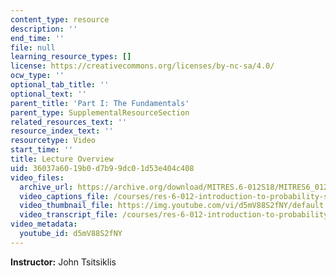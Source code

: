 ```yaml
---
content_type: resource
description: ''
end_time: ''
file: null
learning_resource_types: []
license: https://creativecommons.org/licenses/by-nc-sa/4.0/
ocw_type: ''
optional_tab_title: ''
optional_text: ''
parent_title: 'Part I: The Fundamentals'
parent_type: SupplementalResourceSection
related_resources_text: ''
resource_index_text: ''
resourcetype: Video
start_time: ''
title: Lecture Overview
uid: 36037a60-19b0-d7b9-9dc0-1d53e404c408
video_files:
  archive_url: https://archive.org/download/MITRES.6-012S18/MITRES6_012S18_L11-01_300k.mp4
  video_captions_file: /courses/res-6-012-introduction-to-probability-spring-2018/735ee0bccabc51ffaf7fadc905a6db6c_d5mV88S2fNY.vtt
  video_thumbnail_file: https://img.youtube.com/vi/d5mV88S2fNY/default.jpg
  video_transcript_file: /courses/res-6-012-introduction-to-probability-spring-2018/58198edc78d337978c6e88ecc010ae6a_d5mV88S2fNY.pdf
video_metadata:
  youtube_id: d5mV88S2fNY
---
```


**Instructor:** John Tsitsiklis

